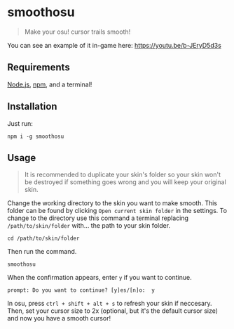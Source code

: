 # smoothosu

> Make your osu! cursor trails smooth! 

You can see an example of it in-game here: https://youtu.be/b-JEryD5d3s

## Requirements

[Node.js](https://nodejs.org/), [npm](https://www.npmjs.com/get-npm), and a terminal!

## Installation

Just run:

```shell
npm i -g smoothosu
```

## Usage

> It is recommended to duplicate your skin's folder so your skin won't be destroyed if something goes wrong and you will keep your original skin.

Change the working directory to the skin you want to make smooth. This folder can be found by clicking `Open current skin folder` in the settings. To change to the directory use this command a terminal replacing `/path/to/skin/folder` with... the path to your skin folder.

```shell
cd /path/to/skin/folder
```

Then run the command.

```shell
smoothosu
```

When the confirmation appears, enter `y` if you want to continue.

```shell
prompt: Do you want to continue? [y]es/[n]o:  y
```

In osu, press `ctrl + shift + alt + s` to refresh your skin if neccesary. Then, set your cursor size to 2x (optional, but it's the default cursor size) and now you have a smooth cursor!
